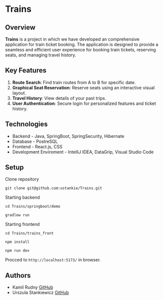 # Trains 

## Overview

**Trains** is a project in which we have developed an comprehensive application for train ticket booking. The application is designed to provide a seamless and efficient user experience for booking train tickets, reserving seats, and managing travel history.

## Key Features

1. **Route Search**: Find train routes from A to B for specific date.
2. **Graphical Seat Reservation**: Reserve seats using an interactive visual layout.
3. **Travel History**: View details of your past trips.
4. **User Authentication**: Secure login for personalized features and ticket history. 

## Technologies

- Backend - Java, SpringBoot, SpringSecurity, Hibernate
- Database - PostreSQL
- Frontend - React.js, CSS
- Development Enviroment - IntelliJ IDEA, DataGrip, Visual Studio Code

## Setup

Clone repository

```
git clone git@github.com:ustankie/Trains.git
```

Starting backend

```
cd Trains/springboot/demo
```

```
gradlew run
```

Starting frontend

```
cd Trains/trains_front
```

```
npm install
```

```
npm run dev
```

Procced to `http://localhost:5173/` in browser. 


## Authors
- Kamil Rudny [GitHub](https://github.com/krudny)
- Urszula Stankiewicz [GitHub](https://github.com/ustankie)

